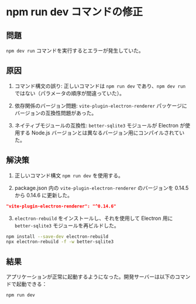 # npm run dev コマンドの修正

## 問題

`npm dev run` コマンドを実行するとエラーが発生していた。

## 原因

1. コマンド構文の誤り: 正しいコマンドは `npm run dev` であり、`npm dev run` ではない（パラメータの順序が間違っていた）。

2. 依存関係のバージョン問題: `vite-plugin-electron-renderer` パッケージにバージョンの互換性問題があった。

3. ネイティブモジュールの互換性: `better-sqlite3` モジュールが Electron が使用する Node.js バージョンとは異なるバージョン用にコンパイルされていた。

## 解決策

1. 正しいコマンド構文 `npm run dev` を使用する。

2. package.json 内の `vite-plugin-electron-renderer` のバージョンを 0.14.5 から 0.14.6 に更新した。

```json
"vite-plugin-electron-renderer": "^0.14.6"
```

3. `electron-rebuild` をインストールし、それを使用して Electron 用に `better-sqlite3` モジュールを再ビルドした。

```bash
npm install --save-dev electron-rebuild
npx electron-rebuild -f -w better-sqlite3
```

## 結果

アプリケーションが正常に起動するようになった。開発サーバーは以下のコマンドで起動できる：

```bash
npm run dev
```
